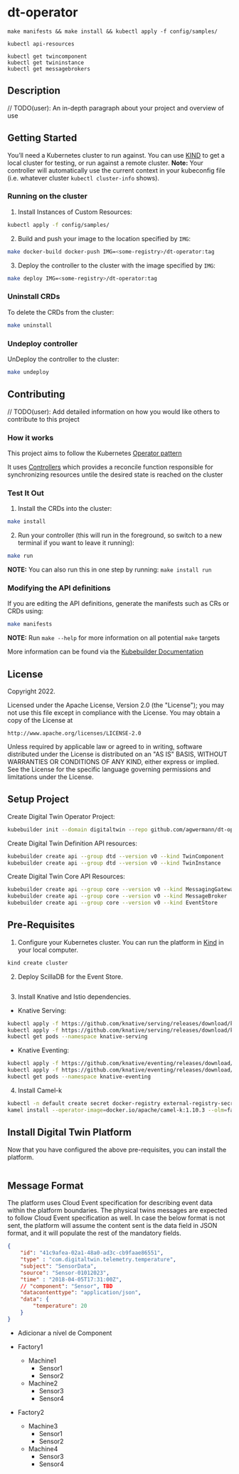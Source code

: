# dt-operator

```
make manifests && make install && kubectl apply -f config/samples/
```

```
kubectl api-resources
```

```
kubectl get twincomponent
kubectl get twininstance
kubectl get messagebrokers
```

## Description
// TODO(user): An in-depth paragraph about your project and overview of use

## Getting Started
You’ll need a Kubernetes cluster to run against. You can use [KIND](https://sigs.k8s.io/kind) to get a local cluster for testing, or run against a remote cluster.
**Note:** Your controller will automatically use the current context in your kubeconfig file (i.e. whatever cluster `kubectl cluster-info` shows).

### Running on the cluster
1. Install Instances of Custom Resources:

```sh
kubectl apply -f config/samples/
```

2. Build and push your image to the location specified by `IMG`:
	
```sh
make docker-build docker-push IMG=<some-registry>/dt-operator:tag
```
	
3. Deploy the controller to the cluster with the image specified by `IMG`:

```sh
make deploy IMG=<some-registry>/dt-operator:tag
```

### Uninstall CRDs
To delete the CRDs from the cluster:

```sh
make uninstall
```

### Undeploy controller
UnDeploy the controller to the cluster:

```sh
make undeploy
```

## Contributing
// TODO(user): Add detailed information on how you would like others to contribute to this project

### How it works
This project aims to follow the Kubernetes [Operator pattern](https://kubernetes.io/docs/concepts/extend-kubernetes/operator/)

It uses [Controllers](https://kubernetes.io/docs/concepts/architecture/controller/) 
which provides a reconcile function responsible for synchronizing resources untile the desired state is reached on the cluster 

### Test It Out
1. Install the CRDs into the cluster:

```sh
make install
```

2. Run your controller (this will run in the foreground, so switch to a new terminal if you want to leave it running):

```sh
make run
```

**NOTE:** You can also run this in one step by running: `make install run`

### Modifying the API definitions
If you are editing the API definitions, generate the manifests such as CRs or CRDs using:

```sh
make manifests
```

**NOTE:** Run `make --help` for more information on all potential `make` targets

More information can be found via the [Kubebuilder Documentation](https://book.kubebuilder.io/introduction.html)

## License

Copyright 2022.

Licensed under the Apache License, Version 2.0 (the "License");
you may not use this file except in compliance with the License.
You may obtain a copy of the License at

    http://www.apache.org/licenses/LICENSE-2.0

Unless required by applicable law or agreed to in writing, software
distributed under the License is distributed on an "AS IS" BASIS,
WITHOUT WARRANTIES OR CONDITIONS OF ANY KIND, either express or implied.
See the License for the specific language governing permissions and
limitations under the License.

## Setup Project

Create Digital Twin Operator Project:

```bash
kubebuilder init --domain digitaltwin --repo github.com/agwermann/dt-operator
```

Create Digital Twin Definition API resources:

```bash
kubebuilder create api --group dtd --version v0 --kind TwinComponent
kubebuilder create api --group dtd --version v0 --kind TwinInstance
```

Create Digital Twin Core API Resources:

```bash
kubebuilder create api --group core --version v0 --kind MessagingGateway
kubebuilder create api --group core --version v0 --kind MessageBroker
kubebuilder create api --group core --version v0 --kind EventStore
```

## Pre-Requisites

1. Configure your Kubernetes cluster. You can run the platform in [Kind](https://kind.sigs.k8s.io/) in your local computer.

```sh
kind create cluster
```

2. Deploy ScillaDB for the Event Store.

```sh

```

3. Install Knative and Istio dependencies.

- Knative Serving:

```sh
kubectl apply -f https://github.com/knative/serving/releases/download/knative-v1.8.0/serving-crds.yaml
kubectl apply -f https://github.com/knative/serving/releases/download/knative-v1.8.0/serving-core.yaml
kubectl get pods --namespace knative-serving
```

- Knative Eventing:

```sh
kubectl apply -f https://github.com/knative/eventing/releases/download/knative-v1.8.0/eventing-crds.yaml
kubectl apply -f https://github.com/knative/eventing/releases/download/knative-v1.8.0/eventing-core.yaml
kubectl get pods --namespace knative-eventing
```

4. Install Camel-k

```sh
kubectl -n default create secret docker-registry external-registry-secret --docker-username <DOCKER_USERNAME> --docker-password <DOCKER_PASSWORD> -n dtserverless
kamel install --operator-image=docker.io/apache/camel-k:1.10.3 --olm=false -n dtserverless --global --registry docker.io --organization agwermann --registry-secret external-registry-secret --force
```

## Install Digital Twin Platform

Now that you have configured the above pre-requisites, you can install the platform.

```sh

```

## Message Format

The platform uses Cloud Event specification for describing event data within the platform boundaries. The physical twins messages are expected to follow Cloud Event specification as well. In case the below format is not sent, the platform will assume the content sent is the data field in JSON format, and it will populate the rest of the mandatory fields.

```json
{
    "id": "41c9afea-02a1-48a0-ad3c-cb9faae86551",
    "type" : "com.digitaltwin.telemetry.temperature",
    "subject": "SensorData",
    "source": "Sensor-01012023",
    "time" : "2018-04-05T17:31:00Z",
    // "component": "Sensor", TBD
    "datacontenttype": "application/json",
    "data": {
        "temperature": 20
    }
}
```

- Adicionar a nível de Component

- Factory1
    - Machine1
        - Sensor1
        - Sensor2
    - Machine2
        - Sensor3
        - Sensor4

- Factory2
    - Machine3
        - Sensor1
        - Sensor2
    - Machine4
        - Sensor3
        - Sensor4
